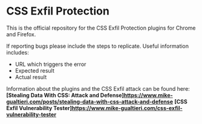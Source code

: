 # CSS Exfil Protection

This is the official repository for the CSS Exfil Protection plugins for Chrome and Firefox.

If reporting bugs please include the steps to replicate.  Useful information includes:
* URL which triggers the error
* Expected result
* Actual result

Information about the plugins and the CSS Exfil attack can be found here:
**[Stealing Data With CSS: Attack and Defense]https://www.mike-gualtieri.com/posts/stealing-data-with-css-attack-and-defense**
**[CSS Exfil Vulnerability Tester]https://www.mike-gualtieri.com/css-exfil-vulnerability-tester**

